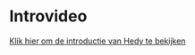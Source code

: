 # Introvideo

[Klik hier om de introductie van Hedy te bekijken](https://youtu.be/CvButplmN64 "Introductie Hedy")
